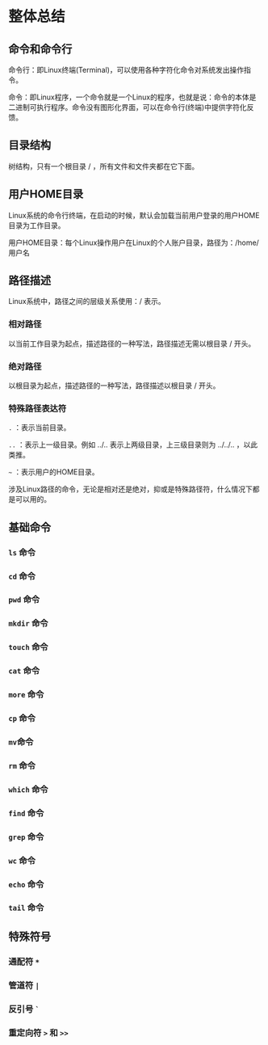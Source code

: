 # 整体总结

## 命令和命令行

命令行：即Linux终端(Terminal)，可以使用各种字符化命令对系统发出操作指令。

命令：即Linux程序，一个命令就是一个Linux的程序，也就是说：命令的本体是二进制可执行程序。命令没有图形化界面，可以在命令行(终端)中提供字符化反馈。

## 目录结构

树结构，只有一个根目录 / ，所有文件和文件夹都在它下面。

## 用户HOME目录

Linux系统的命令行终端，在启动的时候，默认会加载当前用户登录的用户HOME目录为工作目录。

用户HOME目录：每个Linux操作用户在Linux的个人账户目录，路径为：/home/用户名

## 路径描述

Linux系统中，路径之间的层级关系使用：/ 表示。

### 相对路径

以当前工作目录为起点，描述路径的一种写法，路径描述无需以根目录 / 开头。

### 绝对路径

以根目录为起点，描述路径的一种写法，路径描述以根目录 / 开头。

### 特殊路径表达符

`.` ：表示当前目录。

`..` ：表示上一级目录。例如 ../.. 表示上两级目录，上三级目录则为 ../../.. ，以此类推。

`~` ：表示用户的HOME目录。

涉及Linux路径的命令，无论是相对还是绝对，抑或是特殊路径符，什么情况下都是可以用的。

## 基础命令

### `ls` 命令

### `cd` 命令

### `pwd` 命令

### `mkdir` 命令

### `touch` 命令

### `cat` 命令

### `more` 命令

### `cp` 命令

### `mv`命令

### `rm` 命令

### `which` 命令

### `find` 命令

### `grep` 命令

### `wc` 命令

### `echo` 命令

### `tail` 命令

## 特殊符号

### 通配符 `*`

### 管道符 `|`

### 反引号 `` ` ``

### 重定向符 `>` 和 `>>`

